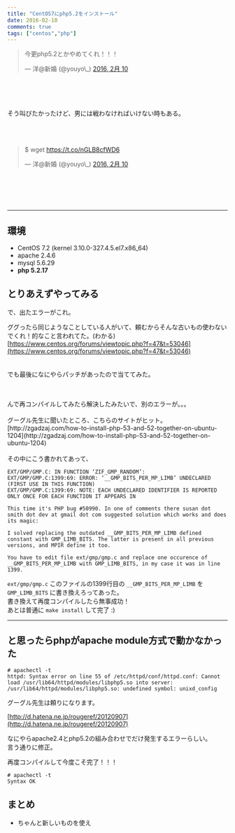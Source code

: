 ```yaml
---
title: "CentOS7にphp5.2をインストール"
date: 2016-02-10
comments: true
tags: ["centos","php"]
---
```


<blockquote class="twitter-tweet" data-lang="ja"><p lang="ja" dir="ltr">今更php5.2とかやめてくれ！！！</p>&mdash; 洋@新婚 (@youyo\_) <a href="https://twitter.com/youyo_/status/697246270478356480">2016, 2月 10</a></blockquote>
<script async src="//platform.twitter.com/widgets.js" charset="utf-8"></script></p>
<br/>
<br/>
<br/>
<br/>
そう叫びたかったけど、男には戦わなければいけない時もある。
<br/>
<br/>
<br/>
<br/>
<blockquote class="twitter-tweet" data-lang="ja"><p lang="de" dir="ltr">$ wget <a href="https://t.co/nGLB8cfWD6">https://t.co/nGLB8cfWD6</a></p>&mdash; 洋@新婚 (@youyo\_) <a href="https://twitter.com/youyo_/status/697246709089349632">2016, 2月 10</a></blockquote>
<script async src="//platform.twitter.com/widgets.js" charset="utf-8"></script>
<br/>
<br/>
<br/>
<br/>

---

## 環境

- CentOS 7.2 (kernel 3.10.0-327.4.5.el7.x86_64)
- apache 2.4.6
- mysql 5.6.29
- **php 5.2.17**

## とりあえずやってみる

<script src="https://gist.github.com/youyo/e87cd5abe6594bcbc6ae.js"></script>

で、出たエラーがこれ。

<script src="https://gist.github.com/youyo/8c129faf64e8b92609be.js"></script>

ググったら同じようなことしている人がいて、頼むからそんな古いもの使わないでくれ！的なこと言われてた。(わかる)  
[https://www.centos.org/forums/viewtopic.php?f=47&t=53046](https://www.centos.org/forums/viewtopic.php?f=47&t=53046)  
<br/>
<br/>
でも最後になにやらパッチがあったので当ててみた。

<script src="https://gist.github.com/youyo/39704fbe5f7b3ddf8602.js"></script>

<br/>
<br/>
んで再コンパイルしてみたら解決したみたいで、別のエラーが。。。

<script src="https://gist.github.com/youyo/ca451741465d46a5d08d.js"></script>

<br/>
<br/>
グーグル先生に聞いたところ、こちらのサイトがヒット。
[http://zgadzaj.com/how-to-install-php-53-and-52-together-on-ubuntu-1204](http://zgadzaj.com/how-to-install-php-53-and-52-together-on-ubuntu-1204)

<br/>
<br/>
その中にこう書かれてあって、

```
EXT/GMP/GMP.C: IN FUNCTION ‘ZIF_GMP_RANDOM’:
EXT/GMP/GMP.C:1399:69: ERROR: ‘__GMP_BITS_PER_MP_LIMB’ UNDECLARED (FIRST USE IN THIS FUNCTION)
EXT/GMP/GMP.C:1399:69: NOTE: EACH UNDECLARED IDENTIFIER IS REPORTED ONLY ONCE FOR EACH FUNCTION IT APPEARS IN

This time it's PHP bug #50990. In one of comments there susan dot smith dot dev at gmail dot com suggested solution which works and does its magic:

I solved replacing the outdated __GMP_BITS_PER_MP_LIMB defined constant with GMP_LIMB_BITS. The latter is present in all previous versions, and MPIR define it too.

You have to edit file ext/gmp/gmp.c and replace one occurence of __GMP_BITS_PER_MP_LIMB with GMP_LIMB_BITS, in my case it was in line 1399.
```

`ext/gmp/gmp.c` このファイルの1399行目の `__GMP_BITS_PER_MP_LIMB` を `GMP_LIMB_BITS` に書き換えろってあった。  
書き換えて再度コンパイルしたら無事成功！  
あとは普通に `make install` して完了 :)  
  
---

## と思ったらphpがapache module方式で動かなかった

```
# apachectl -t
httpd: Syntax error on line 55 of /etc/httpd/conf/httpd.conf: Cannot load /usr/lib64/httpd/modules/libphp5.so into server: /usr/lib64/httpd/modules/libphp5.so: undefined symbol: unixd_config
```

グーグル先生は頼りになります。  
  
[http://d.hatena.ne.jp/rougeref/20120907](http://d.hatena.ne.jp/rougeref/20120907)

なにやらapache2.4とphp5.2の組み合わせでだけ発生するエラーらしい。  
言う通りに修正。  

<script src="https://gist.github.com/youyo/583d3d0a65e36bdd6ed5.js"></script>

再度コンパイルして今度こそ完了！！！

```
# apachectl -t
Syntax OK
```

## まとめ

- ちゃんと新しいものを使え
